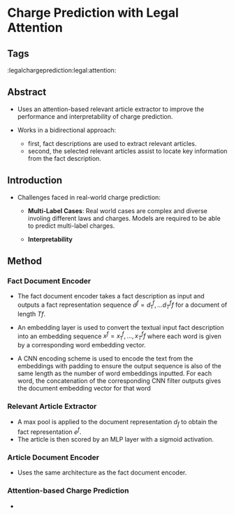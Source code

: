 # Charge Prediction with Legal Attention

## Tags

:legalchargeprediction:legal:attention:

## Abstract

* Uses an attention-based relevant article extractor to improve the performance and interpretability of charge prediction.

* Works in a bidirectional approach:
	* first, fact descriptions are used to extract relevant articles.
	* second, the selected relevant articles assist to locate key information from the fact description.

## Introduction

* Challenges faced in real-world charge prediction:
	* **Multi-Label Cases**: Real world cases are complex and diverse involing different laws and charges. Models are required to be able to predict multi-label charges.
	
	* **Interpretability**
	
## Method

### Fact Document Encoder

* The fact document encoder takes a fact description as input and outputs a fact representation sequence $d^f = {d^f_1, ... d^f_Tf}$ for a document of length $Tf$.

* An embedding layer is used to convert the textual input fact description into an embedding sequence $x^f = {x^f_1, ... ,x^f_Tf}$ where each word is given by a corresponding word embedding vector.

* A CNN encoding scheme is used to encode the text from the embeddings with padding to ensure the output sequence is also of the same length as the number of word embeddings inputted. For each word, the concatenation of the corresponding CNN filter outputs gives the document embedding vector for that word

### Relevant Article Extractor

* A max pool is applied to the document representation $d_f$ to obtain the fact representation $e^f$.
* The article is then scored by an MLP layer with a sigmoid activation.

### Article Document Encoder

* Uses the same architecture as the fact document encoder.

### Attention-based Charge Prediction

* 
